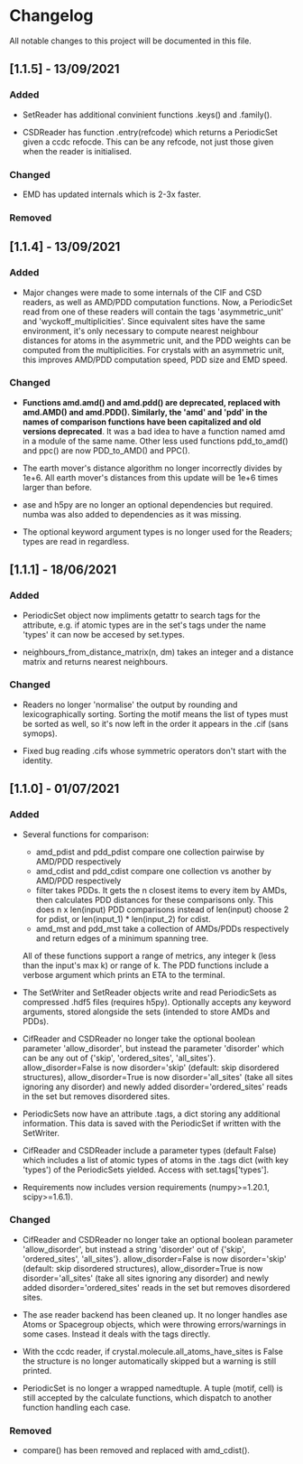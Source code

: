 # Changelog

All notable changes to this project will be documented in this file.

## [1.1.5] - 13/09/2021

### Added

- SetReader has additional convinient functions .keys() and .family().

- CSDReader has function .entry(refcode) which returns a PeriodicSet given a ccdc refocde. This can be any refcode, not just those given when the reader is initialised.

### Changed

- EMD has updated internals which is 2-3x faster.

### Removed

## [1.1.4] - 13/09/2021

### Added

- Major changes were made to some internals of the CIF and CSD readers, as well as AMD/PDD computation functions. Now, a PeriodicSet read from one of these readers will contain the tags 'asymmetric_unit' and 'wyckoff_multiplicities'. Since equivalent sites have the same environment, it's only necessary to compute nearest neighbour distances for atoms in the asymmetric unit, and the PDD weights can be computed from the multiplicities. For crystals with an asymmetric unit, this improves AMD/PDD computation speed, PDD size and EMD speed.

### Changed

- **Functions amd.amd() and amd.pdd() are deprecated, replaced with amd.AMD() and amd.PDD(). Similarly, the 'amd' and 'pdd' in the names of comparison functions have been capitalized and old versions deprecated**. It was a bad idea to have a function named amd in a module of the same name. Other less used functions pdd_to_amd() and ppc() are now PDD_to_AMD() and PPC().

- The earth mover's distance algorithm no longer incorrectly divides by 1e+6. All earth mover's distances from this update will be 1e+6 times larger than before.

- ase and h5py are no longer an optional dependencies but required. numba was also added to dependencies as it was missing.

- The optional keyword argument types is no longer used for the Readers; types are read in regardless.

## [1.1.1] - 18/06/2021

### Added

- PeriodicSet object now impliments getattr to search tags for the attribute, e.g. if atomic types are in the set's tags under the name 'types' it can now be accesed by set.types.

- neighbours_from_distance_matrix(n, dm) takes an integer and a distance matrix and returns nearest neighbours.

### Changed

- Readers no longer 'normalise' the output by rounding and lexicographically sorting. Sorting the motif means the list of types must be sorted as well, so it's now left in the order it appears in the .cif (sans symops).

- Fixed bug reading .cifs whose symmetric operators don't start with the identity.

## [1.1.0] - 01/07/2021

### Added

- Several functions for comparison:
  - amd_pdist and pdd_pdist compare one collection pairwise by AMD/PDD respectively
  - amd_cdist and pdd_cdist compare one collection vs another by AMD/PDD respectively
  - filter takes PDDs. It gets the n closest items to every item by AMDs, then calculates PDD distances for these comparisons only. This does n x len(input) PDD comparisons instead of len(input) choose 2 for pdist, or len(input_1) * len(input_2) for cdist.
  - amd_mst and pdd_mst take a collection of AMDs/PDDs respectively and return edges of a minimum spanning tree.

  All of these functions support a range of metrics, any integer k (less than the input's max k) or range of k. The PDD functions include a verbose argument which prints an ETA to the terminal.

- The SetWriter and SetReader objects write and read PeriodicSets as compressed .hdf5 files (requires h5py). Optionally accepts any keyword arguments, stored alongside the sets (intended to store AMDs and PDDs).

- CifReader and CSDReader no longer take the optional boolean parameter 'allow_disorder', but instead the parameter 'disorder' which can be any out of {'skip', 'ordered_sites', 'all_sites'}. allow_disorder=False is now disorder='skip' (default: skip disordered structures), allow_disorder=True is now disorder='all_sites' (take all sites ignoring any disorder) and newly added disorder='ordered_sites' reads in the set but removes disordered sites.

- PeriodicSets now have an attribute .tags, a dict storing any additional information. This data is saved with the PeriodicSet if written with the SetWriter.

- CifReader and CSDReader include a parameter types (default False) which includes a list of atomic types of atoms in the .tags dict (with key 'types') of the PeriodicSets yielded. Access with set.tags['types'].

- Requirements now includes version requirements (numpy>=1.20.1, scipy>=1.6.1).

### Changed

- CifReader and CSDReader no longer take an optional boolean parameter 'allow_disorder', but instead a string 'disorder' out of {'skip', 'ordered_sites', 'all_sites'}. allow_disorder=False is now disorder='skip' (default: skip disordered structures), allow_disorder=True is now disorder='all_sites' (take all sites ignoring any disorder) and newly added disorder='ordered_sites' reads in the set but removes disordered sites.

- The ase reader backend has been cleaned up. It no longer handles ase Atoms or Spacegroup objects, which were throwing errors/warnings in some cases. Instead it deals with the tags directly.

- With the ccdc reader, if crystal.molecule.all_atoms_have_sites is False the structure is no longer automatically skipped but a warning is still printed.

- PeriodicSet is no longer a wrapped namedtuple. A tuple (motif, cell) is still accepted by the calculate functions, which dispatch to another function handling each case.

### Removed

- compare() has been removed and replaced with amd_cdist().
